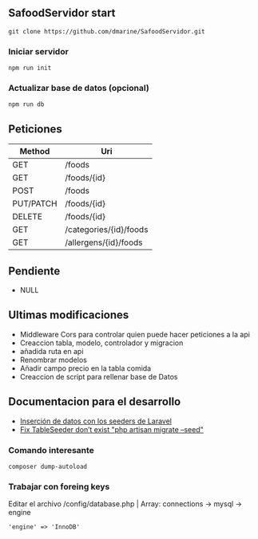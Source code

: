 ## SafoodServidor start
```
git clone https://github.com/dmarine/SafoodServidor.git
```

### Iniciar servidor
```
npm run init
```

### Actualizar base de datos (opcional)
```
npm run db
```

## Peticiones
| Method       | Uri                             |
| ------------ | ------------------------------- |
| GET          | /foods                          |
| GET          | /foods/{id}                     |
| POST         | /foods                          |
| PUT/PATCH    | /foods/{id}                     |
| DELETE       | /foods/{id}                     |
| GET          | /categories/{id}/foods          |
| GET          | /allergens/{id}/foods           |

## Pendiente
- NULL

## Ultimas modificaciones
- Middleware Cors para controlar quien puede hacer peticiones a la api
- Creaccion tabla, modelo, controlador y migracion
- añadida ruta en api
- Renombrar modelos
- Añadir campo precio en la tabla comida
- Creaccion de script para rellenar base de Datos

## Documentacion para el desarrollo
- [Inserción de datos con los seeders de Laravel](https://styde.net/insercion-de-datos-con-los-seeders-de-laravel)
- [Fix TableSeeder don’t exist "php artisan migrate –seed"](https://www.blenderdeluxe.com/fix-tableseeder-dont-exist-php-artisan-migrate-seed-laravel-5)

### Comando interesante
```
composer dump-autoload
```

### Trabajar con foreing keys
Editar el archivo /config/database.php | Array: connections -> mysql -> engine
```
'engine' => 'InnoDB'
```